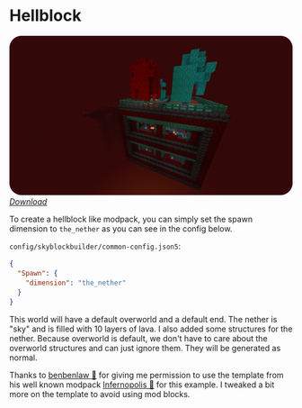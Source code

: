# Hellblock

![Starting template](../../assets/examples/hellblock/start_template.png)
_[Download](https://github.com/MelanX/SkyblockBuilder/raw/gh-pages/assets/examples/downloads/1.17.x/hellblock.zip)_

To create a hellblock like modpack, you can simply set the spawn dimension to `the_nether` as you can see in
the config below.

`config/skyblockbuilder/common-config.json5`:
```json
{
  "Spawn": {
    "dimension": "the_nether"
  }
}
```

This world will have a default overworld and a default end. The nether is "sky" and is filled with 10 layers of lava.
I also added some structures for the nether. Because overworld is default, we don't have to care about the overworld
structures and can just ignore them. They will be generated as normal.

Thanks to [benbenlaw 🔗](https://www.curseforge.com/members/benbenlaw/projects) for giving me permission to use the 
template from his well known modpack [Infernopolis 🔗](https://www.curseforge.com/minecraft/modpacks/infernopolis) for 
this example. I tweaked a bit more on the template to avoid using mod blocks.
